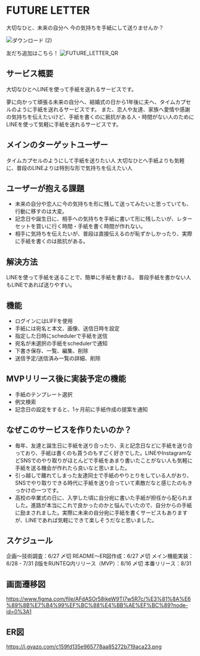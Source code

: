 # FUTURE LETTER
  大切なひと、未来の自分へ
  今の気持ちを手紙にして送りませんか？

  ![ダウンロード (2)](https://user-images.githubusercontent.com/94360716/184880195-afce0566-0fe0-4541-abdc-8622e925f3ec.png)

  友だち追加はこちら！
  ![FUTURE_LETTER_QR](https://user-images.githubusercontent.com/94360716/184880230-5cb7af52-cb00-41fe-a092-5d08555b114d.png)

## サービス概要
  大切なひとへLINEを使って手紙を送れるサービスです。

  夢に向かって頑張る未来の自分へ、結婚式の日から1年後に夫へ、タイムカプセルのように手紙を送れるサービスです。
  また、恋人や友達、家族へ愛情や感謝の気持ちを伝えたいけど、手紙を書くのに抵抗がある人・時間がない人のためにLINEを使って気軽に手紙を送れるサービスです。

## メインのターゲットユーザー
  タイムカプセルのようにして手紙を送りたい人
  大切なひとへ手紙よりも気軽に、普段のLINEよりは特別な形で気持ちを伝えたい人

## ユーザーが抱える課題
  - 未来の自分や恋人に今の気持ちを形に残して送ってみたいと思っていても、行動に移すのは大変。
  - 記念日や誕生日に、相手への気持ちを手紙に書いて形に残したいが、レターセットを買いに行く時間・手紙を書く時間が作れない。
  - 相手に気持ちを伝えたいが、普段は直接伝えるのが恥ずかしかったり、実際に手紙を書くのは抵抗がある。

## 解決方法
  LINEを使って手紙を送ることで、簡単に手紙を書ける。
  普段手紙を書かない人もLINEであれば送りやすい。

## 機能
  - ログインにはLIFFを使用
  - 手紙には宛名と本文、画像、送信日時を設定
  - 指定した日時にschedulerで手紙を送信
  - 宛名が未選択の手紙をschedulerで通知
  - 下書き保存、一覧、編集、削除
  - 送信予定/送信済み一覧の詳細、削除

## MVPリリース後に実装予定の機能
  - 手紙のテンプレート選択
  - 例文検索
  - 記念日の設定をすると、1ヶ月前に手紙作成の提案を通知

## なぜこのサービスを作りたいのか？
  - 毎年、友達と誕生日に手紙を送り合ったり、夫と記念日などに手紙を送り合っており、手紙は書くのも貰うのもすごく好きでした。LINEやInstagramなどSNSでのやり取りがほとんどで手紙をあまり書いたことがない人も気軽に手紙を送る機会が作れたら良いなと思いました。
  - 引っ越しで離れてしまった友達同士で手紙のやりとりをしている人がおり、SNSでやり取りできる時代に手紙を送り合っていて素敵だなと感じたのもきっかけの一つです。
  - 高校の卒業式の日に、入学した頃に自分宛に書いた手紙が担任から配られました。進路が本当にこれで良かったのかと悩んでいたので、自分からの手紙に励まされました。実際に未来の自分宛に手紙を書くサービスもありますが、LINEであれば気軽にできて楽しそうだなと思いました。

## スケジュール
  企画〜技術調査：6/27 〆切
  README〜ER図作成：6/27 〆切
  メイン機能実装：6/28 - 7/31
  β版をRUNTEQ内リリース（MVP）：8/16 〆切
  本番リリース：8/31

## 画面遷移図
  https://www.figma.com/file/AFdASOr58ikeW9TI7w5R7c/%E3%81%8A%E6%89%8B%E7%B4%99%EF%BC%88%E4%BB%AE%EF%BC%89?node-id=0%3A1

## ER図
  https://i.gyazo.com/c159fd135e965778aa85272b719aca23.png
